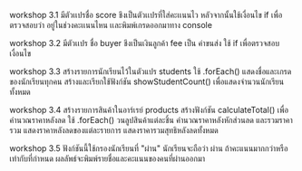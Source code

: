 workshop 3.1
มีตัวเเปรชื่อ score ชึงเป็นตัวเเปรที่ใส่คะเเนนไว
หลัวจากนั้นใช้เงื่อนไข if เพื่อตรวจสอบว่า อยู่ในช่วงคะเเนนไหน เเละพิมพ์เกรดออกมาทาง console

workshop 3.2
มีตัวเเปร ชื่อ buyer ชึงเป็นเงินลูกค้า
fee เป็น ค่าขนส่ง
ใช้ if เพื่อตรวจสอบเงื่อนไข

workshop 3.3
สร้างรายการนักเรียนไว้ในตัวแปร students
ใช้ .forEach() แสดงชื่อและเกรดของนักเรียนทุกคน
สร้างและเรียกใช้ฟังก์ชัน showStudentCount() เพื่อแสดงจำนวนนักเรียนทั้งหมด

workshop 3.4
สร้างรายการสินค้าในอาร์เรย์ products
สร้างฟังก์ชัน calculateTotal() เพื่อคำนวณราคาหลังลด
ใช้ .forEach() วนลูปสินค้าแต่ละชิ้น
คำนวณราคาหลังหักส่วนลด และรวมราคารวม
แสดงราคาหลังลดของแต่ละรายการ
แสดงราคารวมสุทธิหลังลดทั้งหมด

workshop 3.5
ฟังก์ชันนี้ใช้กรองนักเรียนที่ "ผ่าน"
นักเรียนจะถือว่า ผ่าน ถ้าคะแนนมากกว่าหรือเท่ากับที่กำหนด
ผลลัพธ์จะพิมพ์รายชื่อและคะแนนของคนที่ผ่านออกมา